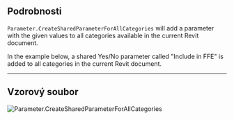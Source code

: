 ## Podrobnosti
`Parameter.CreateSharedParameterForAllCategories` will add a parameter with the given values to all categories available in the current Revit document.

In the example below, a shared Yes/No parameter called "Include in FFE" is added to all categories in the current Revit document.
___
## Vzorový soubor

![Parameter.CreateSharedParameterForAllCategories](./Revit.Elements.Parameter.CreateSharedParameterForAllCategories_img.jpg)
